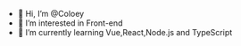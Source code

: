 - 👋 Hi, I’m @Coloey
- 👀 I’m interested in Front-end
- 🌱 I’m currently learning Vue,React,Node.js and TypeScript

<!---
Coloey/Coloey is a ✨ special ✨ repository because its `README.md` (this file) appears on your GitHub profile.
You can click the Preview link to take a look at your changes.
--->

